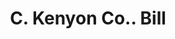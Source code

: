 ---
doi: 10.7916/D8GT708W
date_other: '1890'
date_other_textual: 1890-1899
form: printed ephemera
genre:
- Invoices
name:
- C. Kenyon Co.
object_in_context_url: https://biggert.cul.columbia.edu/items/view/ave_biggert_00847
subject_hierarchical_geographic:
- New York, New York, United States
subject_name:
- C. Kenyon Co.
title: C. Kenyon Co.. Bill
sort_title: C. Kenyon Co.. Bill
call_number: ave_biggert_00847
coordinates:
- 40.69277777777778,-73.99027777777778
pid: ave_biggert_00847
identifiers: ave_biggert_00847
thumbnail: https://derivativo-1.library.columbia.edu/iiif/2/ldpd:345961/full/!256,256/0/native.jpg
permalink: "/items/ave_biggert_00847/"
layout: iiif-image-page
---